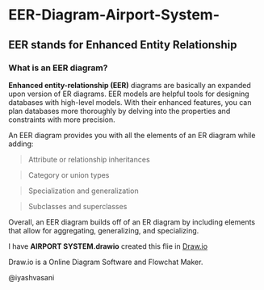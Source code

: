 # EER-Diagram-Airport-System-

## EER stands for **Enhanced Entity Relationship**

### What is an EER diagram?

**Enhanced entity-relationship (EER)** diagrams are basically an expanded upon version of ER diagrams. EER models are helpful tools for designing databases with high-level models. With their enhanced features, you can plan databases more thoroughly by delving into the properties and constraints with more precision.

An EER diagram provides you with all the elements of an ER diagram while adding:

> Attribute or relationship inheritances

> Category or union types
 
> Specialization and generalization

> Subclasses and superclasses

Overall, an EER diagram builds off of an ER diagram by including elements that allow for aggregating, generalizing, and specializing.



I have **AIRPORT SYSTEM.drawio** created this flie in [Draw.io](https://app.diagrams.net/) 

Draw.io is a Online Diagram Software and Flowchat Maker.

@iyashvasani
